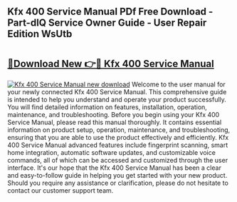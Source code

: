 ## Kfx 400 Service Manual PDf Free Download - Part-dIQ Service Owner Guide - User Repair Edition WsUtb

# <h2><a href="http://bc63506.oget.top/?id=Kfx+400+Service+Manual">🔗Download New 👉🔴 Kfx 400 Service Manual</a></h2>

[![Kfx 400 Service Manual new download](https://i.imgur.com/5g1atiW.png)](http://bc63506.oget.top/?id=Kfx+400+Service+Manual)
Welcome to the user manual for your newly connected Kfx 400 Service Manual. This comprehensive guide is intended to help you understand and operate your product successfully. You will find detailed information on features, installation, operation, maintenance, and troubleshooting. Before you begin using your Kfx 400 Service Manual, please read this manual thoroughly. It contains essential information on product setup, operation, maintenance, and troubleshooting, ensuring that you are able to use the product effectively and efficiently. Kfx 400 Service Manual advanced features include fingerprint scanning, smart home integration, automatic software updates, and customizable voice commands, all of which can be accessed and customized through the user interface. It's our hope that the Kfx 400 Service Manual has been a clear and easy-to-follow guide in helping you get started with your new product. Should you require any assistance or clarification, please do not hesitate to contact our customer support team.
